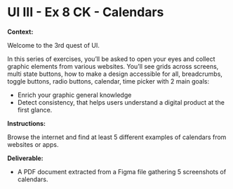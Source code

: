 # UI III - Ex 8 CK - Calendars

**Context:** 

Welcome to the 3rd quest of UI.

In this series of exercises, you’ll be asked to open your eyes and collect graphic elements from various websites. You’ll see grids across screens, multi state buttons, how to make a design accessible for all, breadcrumbs, toggle buttons, radio buttons, calendar, time picker with 2 main goals: 

- Enrich your graphic general knowledge
- Detect consistency, that helps users understand a digital product at the first glance.

**Instructions:** 

Browse the internet and find at least 5 different examples of calendars from websites or apps. 

**Deliverable:**

- A PDF document extracted from a Figma file gathering 5 screenshots of calendars.